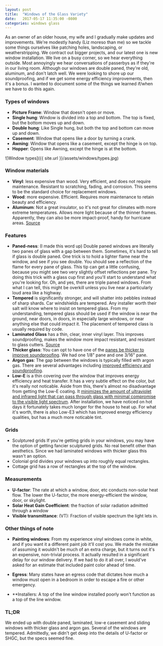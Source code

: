 ```yaml
---
layout: post
title:  "Windows of the Glass Variety"
date:   2017-05-17 11:35:00 -0800
categories: windows glass
---
```


As an owner of an older house, my wife and I gradually make updates and improvements. We're modestly handy (Liz moreso than me) so we tackle some things ourselves like patching holes, landscaping, or weatherstripping. We contract out bigger projects, and our latest one is new window installation. We live on a busy corner, so we hear everything outside. Most annoyingly we hear conversations of passerbys as if they're in our living room. Although our windows are double paned, they're old, aluminum, and don't latch well. We were looking to shore up our soundproofing, and if we get some energy efficiency improvements, then it's a bonus. I wanted to document some of the things we learned if/when we have to do this again.

### Types of windows
- **Picture Frame**: Window that doesn't open or move.
- **Single hung**: Window is divided into a top and bottom. The top is fixed, but the bottom moves up and down.
- **Double hung**: Like Single hung, but both the top and bottom can move up and down.
- **Casement**: Window that opens like a door by turning a crank.
- **Awning**: Window that opens like a casement, except the hinge is on top.
- **Hopper**: Opens like Awning, except the hinge is at the bottom.

![Window types]({{ site.url }}/assets/windows/types.jpg)


### Window materials
- **Vinyl**: less expensive than wood. Very efficient, and does not require maintenance. Resistant to scratching, fading, and corrosion. This seems to be the standard choice for replacement windows.
- **Wood**: more expensive. Efficient. Requires more maintenance to retain beauty and efficiency. 
- **Aluminum**: Not a great insulator, so it's not great for climates with more extreme temperatures. Allows more light because of the thinner frames. Apparently, they can also be more impact-proof, handy for hurricane areas. [Source](https://www.angieslist.com/articles/pros-and-cons-aluminum-vs-vinyl-windows.htm)

### Features 
- **Paned-ness**: (I made this word up) Double paned windows are literally two panes of glass with a gap between them. Sometimes, it's hard to tell if glass is double paned. One trick is to hold a lighter flame near the window, and see if you see double. You should see a reflection of the flame for every pane of glass. This tip can get a little confusing, because you might see two very slightly offset reflections per pane. Try doing this trick with a glass cup first and you'll start to understand what you're looking for. Oh, and yes, there are triple paned windows. From what I can tell, this might be overkill unless you live near a particularly loud area like a highway.
- **Tempered** is significantly stronger, and will shatter into pebbles instead of sharp shards. Car windshields are tempered. Any installer worth their salt will know where to insist on tempered glass. From my understanding, tempered glass should be used if the window is near the ground, near doors, in doors, in especially large windows, or near anything else that could impact it. The placement of tempered class is usually required by code.
- **Laminated Glass** has a thin, clear, inner vinyl layer. This improves soundproofing, makes the window more impact resistant, and resistant to glass cutters. [Source](http://yourhomesecuritywatch.com/advantages-disadvantages-using-laminated-glass-windows/)
- **Thicker glass**: You can opt to have one of the [panes be thicker to improve soundproofing](http://www.soundproofing101.com/window_pane_thickness.htm). We had one 1/8" pane and one 3/16" pane. 
- **Argon gas**: The gap between the windows is typically filled with argon gas. There are several advantages including [improved efficiency and soundproofing](https://www.thebalance.com/cost-benefits-and-drawbacks-of-argon-gas-windows-844558). 
- **Low-E** is a thin covering over the window that improves energy efficiency and heat transfer. It has a very subtle effect on the color, but it's really not noticable. Aside from this, there's almost no disadvantage from getting the Low-E coating. It [minimizes the amount of ultraviolet and infrared light that can pass through glass with minimal compromise to the visible light spectrum](http://glassed.vitroglazings.com/glasstopics/how_lowe_works.aspx). After installation, we have noticed on hot days it fortunately takes much longer for the house to heat up. For what it's worth, there is also Low-E3 which has improved energy efficiency qualities, but has a much more noticable tint.

### Grids
- Sculptured grids If you're getting grids in your windows, you may have the option of getting fancier sculptured grids. No real benefit other than aesthetics. Since we had laminated windows with thicker glass this wasn't an option.
- Colonial grid divides your windows up into roughly equal rectangles.
- Cottage grid has a row of rectangles at the top of the window.

### Measurements

- **U-factor**: The rate at which a window, door, etc conducts non-solar heat flow. The lower the U-factor, the more energy-efficient the window, door, or skylight.
- **Solar Heat Gain Coefficient**: the fraction of solar radiation admitted through a window
- **Visible transmittance**: (VT): Fraction of visible spectrum the light lets in.

### Other things of note
- **Painting windows**: From my experience vinyl windows come in white, and if you want it a different paint job it'll cost you. We made the mistake of assuming it wouldn't be much of an extra charge, but it turns out it's an expensive, non-trivial process. It actually resulted in a significant delay for our window delivery. If we had to do it all over, I would've asked for an estimate that included paint color ahead of time.

- **Egress**: Many states have an egress code that dictates how much a window must open in a bedroom in order to escape a fire or other emergency. 

- **Installers: A top of the line window installed poorly won't function as a top of the line window.

### TL;DR

We ended up with double paned, laminated, low-e casement and sliding windows with thicker glass and argon gas. Several of the windows are tempered. Admittedly, we didn't get deep into the details of U-factor or SHGC, but the specs seemed fine.




